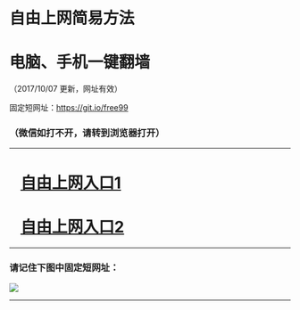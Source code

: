 ﻿# 自由上网简易方法

# 电脑、手机一键翻墙

（2017/10/07 更新，网址有效）

固定短网址：https://git.io/free99

### （微信如打不开，请转到浏览器打开）


***





# &nbsp;&nbsp; <a href="http://ft1655315101.fwq-tz-1001.info/fwqtz01.html?t=100700130109 " target="_blank">自由上网入口1</a>
# &nbsp;&nbsp; <a href="http://ft1978227723.fwq-tz-1002.info/fwqtz02.html?t=100700124817 " target="_blank">自由上网入口2</a>
***

### 请记住下图中固定短网址：

<img src="https://s3-us-west-2.amazonaws.com/fwq-1001/yjfq-20170905okok.png" /> 


***

